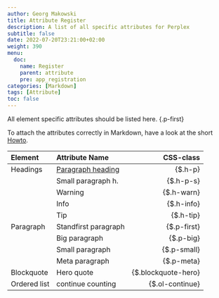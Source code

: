 ```yaml
---
author: Georg Makowski
title: Attribute Register
description: A list of all specific attributes for Perplex
subtitle: false
date: 2022-07-20T23:21:00+02:00 
weight: 390
menu:
  doc:
    name: Register
    parent: attribute
    pre: app_registration
categories: [Markdown]
tags: [Attribute] 
toc: false
---
```


All element specific attributes should be listed here.
{.p-first} <!--more-->

To attach the attributes correctly in Markdown, have a look at the short [Howto](/doc/attribute/howto).

|Element    | Attribute Name | CSS-class |
|:----------|:--------|-------:|
| Headings  | [Paragraph heading](/doc/basic/headings#h-p) | {$.h-p} |
| | Small paragraph h. | {$.h-p-s} |
| | Warning | {$.h-warn} |
| | Info | {$.h-info} |
| | Tip | {$.h-tip} |
| Paragraph | Standfirst paragraph | {$.p-first} |
| | Big paragraph | {$.p-big} |
| | Small paragraph | {$.p-small} |
| | Meta paragraph | {$.p-meta} |
| Blockquote | Hero quote | {$.blockquote-hero} |
| Ordered list | continue counting | {$.ol-continue} |
